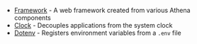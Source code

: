 * [Framework](/Framework) - A web framework created from various Athena components
* [Clock](/Clock) - Decouples applications from the system clock
* [Dotenv](/Dotenv) - Registers environment variables from a `.env` file
